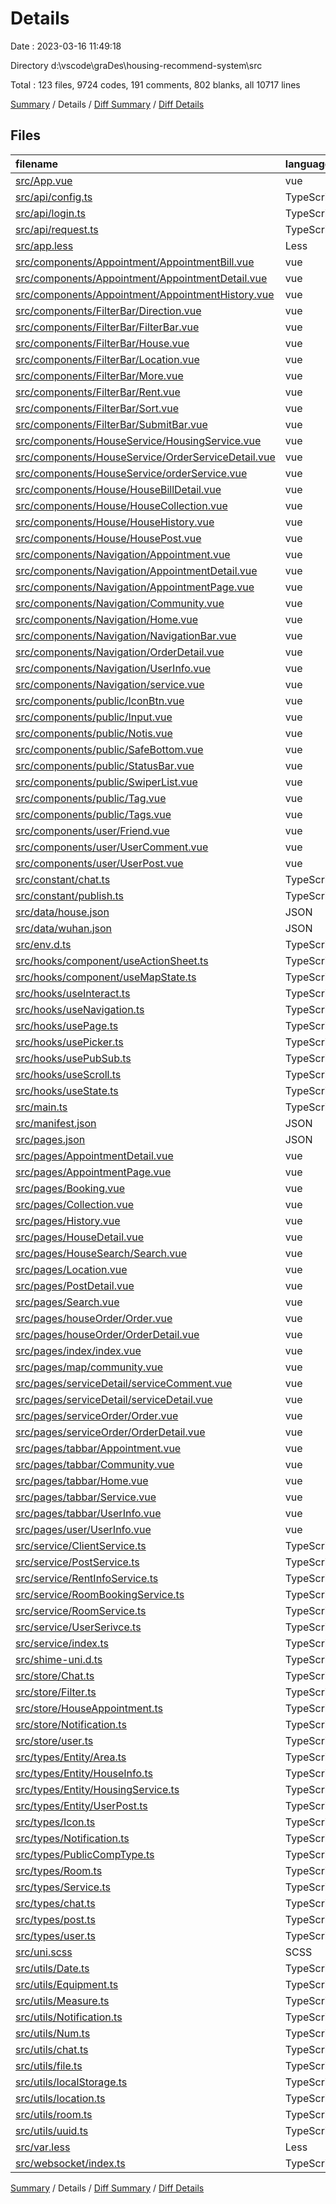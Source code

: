 # Details

Date : 2023-03-16 11:49:18

Directory d:\\vscode\\graDes\\housing-recommend-system\\src

Total : 123 files,  9724 codes, 191 comments, 802 blanks, all 10717 lines

[Summary](results.md) / Details / [Diff Summary](diff.md) / [Diff Details](diff-details.md)

## Files
| filename | language | code | comment | blank | total |
| :--- | :--- | ---: | ---: | ---: | ---: |
| [src/App.vue](/src/App.vue) | vue | 27 | 0 | 6 | 33 |
| [src/api/config.ts](/src/api/config.ts) | TypeScript | 10 | 1 | 2 | 13 |
| [src/api/login.ts](/src/api/login.ts) | TypeScript | 40 | 2 | 5 | 47 |
| [src/api/request.ts](/src/api/request.ts) | TypeScript | 73 | 0 | 11 | 84 |
| [src/app.less](/src/app.less) | Less | 11 | 0 | 0 | 11 |
| [src/components/Appointment/AppointmentBill.vue](/src/components/Appointment/AppointmentBill.vue) | vue | 51 | 0 | 3 | 54 |
| [src/components/Appointment/AppointmentDetail.vue](/src/components/Appointment/AppointmentDetail.vue) | vue | 161 | 0 | 12 | 173 |
| [src/components/Appointment/AppointmentHistory.vue](/src/components/Appointment/AppointmentHistory.vue) | vue | 162 | 0 | 12 | 174 |
| [src/components/FilterBar/Direction.vue](/src/components/FilterBar/Direction.vue) | vue | 60 | 0 | 1 | 61 |
| [src/components/FilterBar/FilterBar.vue](/src/components/FilterBar/FilterBar.vue) | vue | 118 | 0 | 5 | 123 |
| [src/components/FilterBar/House.vue](/src/components/FilterBar/House.vue) | vue | 106 | 0 | 4 | 110 |
| [src/components/FilterBar/Location.vue](/src/components/FilterBar/Location.vue) | vue | 208 | 0 | 18 | 226 |
| [src/components/FilterBar/More.vue](/src/components/FilterBar/More.vue) | vue | 124 | 0 | 5 | 129 |
| [src/components/FilterBar/Rent.vue](/src/components/FilterBar/Rent.vue) | vue | 75 | 0 | 2 | 77 |
| [src/components/FilterBar/Sort.vue](/src/components/FilterBar/Sort.vue) | vue | 64 | 0 | 2 | 66 |
| [src/components/FilterBar/SubmitBar.vue](/src/components/FilterBar/SubmitBar.vue) | vue | 65 | 0 | 3 | 68 |
| [src/components/HouseService/HousingService.vue](/src/components/HouseService/HousingService.vue) | vue | 125 | 0 | 4 | 129 |
| [src/components/HouseService/OrderServiceDetail.vue](/src/components/HouseService/OrderServiceDetail.vue) | vue | 204 | 0 | 29 | 233 |
| [src/components/HouseService/orderService.vue](/src/components/HouseService/orderService.vue) | vue | 220 | 0 | 18 | 238 |
| [src/components/House/HouseBillDetail.vue](/src/components/House/HouseBillDetail.vue) | vue | 22 | 0 | 4 | 26 |
| [src/components/House/HouseCollection.vue](/src/components/House/HouseCollection.vue) | vue | 51 | 0 | 4 | 55 |
| [src/components/House/HouseHistory.vue](/src/components/House/HouseHistory.vue) | vue | 50 | 0 | 4 | 54 |
| [src/components/House/HousePost.vue](/src/components/House/HousePost.vue) | vue | 135 | 0 | 5 | 140 |
| [src/components/Navigation/Appointment.vue](/src/components/Navigation/Appointment.vue) | vue | 34 | 0 | 2 | 36 |
| [src/components/Navigation/AppointmentDetail.vue](/src/components/Navigation/AppointmentDetail.vue) | vue | 41 | 0 | 1 | 42 |
| [src/components/Navigation/AppointmentPage.vue](/src/components/Navigation/AppointmentPage.vue) | vue | 41 | 0 | 1 | 42 |
| [src/components/Navigation/Community.vue](/src/components/Navigation/Community.vue) | vue | 34 | 0 | 2 | 36 |
| [src/components/Navigation/Home.vue](/src/components/Navigation/Home.vue) | vue | 73 | 0 | 5 | 78 |
| [src/components/Navigation/NavigationBar.vue](/src/components/Navigation/NavigationBar.vue) | vue | 60 | 0 | 5 | 65 |
| [src/components/Navigation/OrderDetail.vue](/src/components/Navigation/OrderDetail.vue) | vue | 41 | 0 | 1 | 42 |
| [src/components/Navigation/UserInfo.vue](/src/components/Navigation/UserInfo.vue) | vue | 46 | 0 | 1 | 47 |
| [src/components/Navigation/service.vue](/src/components/Navigation/service.vue) | vue | 46 | 0 | 1 | 47 |
| [src/components/public/IconBtn.vue](/src/components/public/IconBtn.vue) | vue | 47 | 0 | 4 | 51 |
| [src/components/public/Input.vue](/src/components/public/Input.vue) | vue | 72 | 0 | 3 | 75 |
| [src/components/public/Notis.vue](/src/components/public/Notis.vue) | vue | 74 | 0 | 8 | 82 |
| [src/components/public/SafeBottom.vue](/src/components/public/SafeBottom.vue) | vue | 7 | 0 | 3 | 10 |
| [src/components/public/StatusBar.vue](/src/components/public/StatusBar.vue) | vue | 13 | 0 | 4 | 17 |
| [src/components/public/SwiperList.vue](/src/components/public/SwiperList.vue) | vue | 166 | 0 | 6 | 172 |
| [src/components/public/Tag.vue](/src/components/public/Tag.vue) | vue | 32 | 0 | 2 | 34 |
| [src/components/public/Tags.vue](/src/components/public/Tags.vue) | vue | 38 | 0 | 3 | 41 |
| [src/components/user/Friend.vue](/src/components/user/Friend.vue) | vue | 110 | 0 | 2 | 112 |
| [src/components/user/UserComment.vue](/src/components/user/UserComment.vue) | vue | 80 | 0 | 2 | 82 |
| [src/components/user/UserPost.vue](/src/components/user/UserPost.vue) | vue | 109 | 0 | 9 | 118 |
| [src/constant/chat.ts](/src/constant/chat.ts) | TypeScript | 10 | 15 | 7 | 32 |
| [src/constant/publish.ts](/src/constant/publish.ts) | TypeScript | 35 | 3 | 8 | 46 |
| [src/data/house.json](/src/data/house.json) | JSON | 47 | 0 | 0 | 47 |
| [src/data/wuhan.json](/src/data/wuhan.json) | JSON | 233 | 0 | 0 | 233 |
| [src/env.d.ts](/src/env.d.ts) | TypeScript | 5 | 2 | 2 | 9 |
| [src/hooks/component/useActionSheet.ts](/src/hooks/component/useActionSheet.ts) | TypeScript | 15 | 0 | 1 | 16 |
| [src/hooks/component/useMapState.ts](/src/hooks/component/useMapState.ts) | TypeScript | 26 | 0 | 1 | 27 |
| [src/hooks/useInteract.ts](/src/hooks/useInteract.ts) | TypeScript | 47 | 5 | 7 | 59 |
| [src/hooks/useNavigation.ts](/src/hooks/useNavigation.ts) | TypeScript | 11 | 0 | 2 | 13 |
| [src/hooks/usePage.ts](/src/hooks/usePage.ts) | TypeScript | 9 | 0 | 1 | 10 |
| [src/hooks/usePicker.ts](/src/hooks/usePicker.ts) | TypeScript | 13 | 0 | 3 | 16 |
| [src/hooks/usePubSub.ts](/src/hooks/usePubSub.ts) | TypeScript | 10 | 1 | 11 | 22 |
| [src/hooks/useScroll.ts](/src/hooks/useScroll.ts) | TypeScript | 20 | 0 | 2 | 22 |
| [src/hooks/useState.ts](/src/hooks/useState.ts) | TypeScript | 9 | 0 | 10 | 19 |
| [src/main.ts](/src/main.ts) | TypeScript | 20 | 2 | 2 | 24 |
| [src/manifest.json](/src/manifest.json) | JSON | 72 | 8 | 3 | 83 |
| [src/pages.json](/src/pages.json) | JSON | 235 | 1 | 15 | 251 |
| [src/pages/AppointmentDetail.vue](/src/pages/AppointmentDetail.vue) | vue | 255 | 9 | 4 | 268 |
| [src/pages/AppointmentPage.vue](/src/pages/AppointmentPage.vue) | vue | 156 | 0 | 11 | 167 |
| [src/pages/Booking.vue](/src/pages/Booking.vue) | vue | 50 | 0 | 2 | 52 |
| [src/pages/Collection.vue](/src/pages/Collection.vue) | vue | 34 | 0 | 2 | 36 |
| [src/pages/History.vue](/src/pages/History.vue) | vue | 52 | 0 | 2 | 54 |
| [src/pages/HouseDetail.vue](/src/pages/HouseDetail.vue) | vue | 461 | 0 | 21 | 482 |
| [src/pages/HouseSearch/Search.vue](/src/pages/HouseSearch/Search.vue) | vue | 268 | 0 | 14 | 282 |
| [src/pages/Location.vue](/src/pages/Location.vue) | vue | 104 | 0 | 10 | 114 |
| [src/pages/PostDetail.vue](/src/pages/PostDetail.vue) | vue | 224 | 0 | 11 | 235 |
| [src/pages/Search.vue](/src/pages/Search.vue) | vue | 147 | 0 | 12 | 159 |
| [src/pages/houseOrder/Order.vue](/src/pages/houseOrder/Order.vue) | vue | 57 | 0 | 3 | 60 |
| [src/pages/houseOrder/OrderDetail.vue](/src/pages/houseOrder/OrderDetail.vue) | vue | 269 | 0 | 28 | 297 |
| [src/pages/index/index.vue](/src/pages/index/index.vue) | vue | 36 | 0 | 5 | 41 |
| [src/pages/map/community.vue](/src/pages/map/community.vue) | vue | 82 | 0 | 2 | 84 |
| [src/pages/serviceDetail/serviceComment.vue](/src/pages/serviceDetail/serviceComment.vue) | vue | 139 | 0 | 5 | 144 |
| [src/pages/serviceDetail/serviceDetail.vue](/src/pages/serviceDetail/serviceDetail.vue) | vue | 396 | 0 | 23 | 419 |
| [src/pages/serviceOrder/Order.vue](/src/pages/serviceOrder/Order.vue) | vue | 54 | 0 | 2 | 56 |
| [src/pages/serviceOrder/OrderDetail.vue](/src/pages/serviceOrder/OrderDetail.vue) | vue | 260 | 0 | 29 | 289 |
| [src/pages/tabbar/Appointment.vue](/src/pages/tabbar/Appointment.vue) | vue | 160 | 0 | 11 | 171 |
| [src/pages/tabbar/Community.vue](/src/pages/tabbar/Community.vue) | vue | 343 | 4 | 14 | 361 |
| [src/pages/tabbar/Home.vue](/src/pages/tabbar/Home.vue) | vue | 217 | 0 | 19 | 236 |
| [src/pages/tabbar/Service.vue](/src/pages/tabbar/Service.vue) | vue | 222 | 11 | 14 | 247 |
| [src/pages/tabbar/UserInfo.vue](/src/pages/tabbar/UserInfo.vue) | vue | 232 | 0 | 12 | 244 |
| [src/pages/user/UserInfo.vue](/src/pages/user/UserInfo.vue) | vue | 33 | 0 | 6 | 39 |
| [src/service/ClientService.ts](/src/service/ClientService.ts) | TypeScript | 48 | 1 | 7 | 56 |
| [src/service/PostService.ts](/src/service/PostService.ts) | TypeScript | 62 | 2 | 8 | 72 |
| [src/service/RentInfoService.ts](/src/service/RentInfoService.ts) | TypeScript | 33 | 0 | 9 | 42 |
| [src/service/RoomBookingService.ts](/src/service/RoomBookingService.ts) | TypeScript | 28 | 0 | 5 | 33 |
| [src/service/RoomService.ts](/src/service/RoomService.ts) | TypeScript | 42 | 1 | 7 | 50 |
| [src/service/UserSerivce.ts](/src/service/UserSerivce.ts) | TypeScript | 25 | 0 | 6 | 31 |
| [src/service/index.ts](/src/service/index.ts) | TypeScript | 17 | 0 | 1 | 18 |
| [src/shime-uni.d.ts](/src/shime-uni.d.ts) | TypeScript | 5 | 0 | 1 | 6 |
| [src/store/Chat.ts](/src/store/Chat.ts) | TypeScript | 37 | 0 | 8 | 45 |
| [src/store/Filter.ts](/src/store/Filter.ts) | TypeScript | 44 | 0 | 6 | 50 |
| [src/store/HouseAppointment.ts](/src/store/HouseAppointment.ts) | TypeScript | 36 | 1 | 3 | 40 |
| [src/store/Notification.ts](/src/store/Notification.ts) | TypeScript | 35 | 0 | 10 | 45 |
| [src/store/user.ts](/src/store/user.ts) | TypeScript | 21 | 7 | 9 | 37 |
| [src/types/Entity/Area.ts](/src/types/Entity/Area.ts) | TypeScript | 8 | 0 | 2 | 10 |
| [src/types/Entity/HouseInfo.ts](/src/types/Entity/HouseInfo.ts) | TypeScript | 50 | 0 | 1 | 51 |
| [src/types/Entity/HousingService.ts](/src/types/Entity/HousingService.ts) | TypeScript | 7 | 0 | 1 | 8 |
| [src/types/Entity/UserPost.ts](/src/types/Entity/UserPost.ts) | TypeScript | 6 | 0 | 0 | 6 |
| [src/types/Icon.ts](/src/types/Icon.ts) | TypeScript | 18 | 0 | 2 | 20 |
| [src/types/Notification.ts](/src/types/Notification.ts) | TypeScript | 36 | 3 | 5 | 44 |
| [src/types/PublicCompType.ts](/src/types/PublicCompType.ts) | TypeScript | 5 | 0 | 3 | 8 |
| [src/types/Room.ts](/src/types/Room.ts) | TypeScript | 89 | 1 | 5 | 95 |
| [src/types/Service.ts](/src/types/Service.ts) | TypeScript | 53 | 0 | 5 | 58 |
| [src/types/chat.ts](/src/types/chat.ts) | TypeScript | 23 | 3 | 4 | 30 |
| [src/types/post.ts](/src/types/post.ts) | TypeScript | 39 | 0 | 4 | 43 |
| [src/types/user.ts](/src/types/user.ts) | TypeScript | 14 | 0 | 3 | 17 |
| [src/uni.scss](/src/uni.scss) | SCSS | 38 | 25 | 13 | 76 |
| [src/utils/Date.ts](/src/utils/Date.ts) | TypeScript | 22 | 10 | 6 | 38 |
| [src/utils/Equipment.ts](/src/utils/Equipment.ts) | TypeScript | 42 | 1 | 10 | 53 |
| [src/utils/Measure.ts](/src/utils/Measure.ts) | TypeScript | 13 | 0 | 3 | 16 |
| [src/utils/Notification.ts](/src/utils/Notification.ts) | TypeScript | 36 | 0 | 10 | 46 |
| [src/utils/Num.ts](/src/utils/Num.ts) | TypeScript | 6 | 0 | 2 | 8 |
| [src/utils/chat.ts](/src/utils/chat.ts) | TypeScript | 54 | 1 | 15 | 70 |
| [src/utils/file.ts](/src/utils/file.ts) | TypeScript | 14 | 0 | 1 | 15 |
| [src/utils/localStorage.ts](/src/utils/localStorage.ts) | TypeScript | 84 | 57 | 23 | 164 |
| [src/utils/location.ts](/src/utils/location.ts) | TypeScript | 148 | 13 | 12 | 173 |
| [src/utils/room.ts](/src/utils/room.ts) | TypeScript | 5 | 0 | 1 | 6 |
| [src/utils/uuid.ts](/src/utils/uuid.ts) | TypeScript | 11 | 0 | 0 | 11 |
| [src/var.less](/src/var.less) | Less | 14 | 1 | 19 | 34 |
| [src/websocket/index.ts](/src/websocket/index.ts) | TypeScript | 62 | 0 | 11 | 73 |

[Summary](results.md) / Details / [Diff Summary](diff.md) / [Diff Details](diff-details.md)